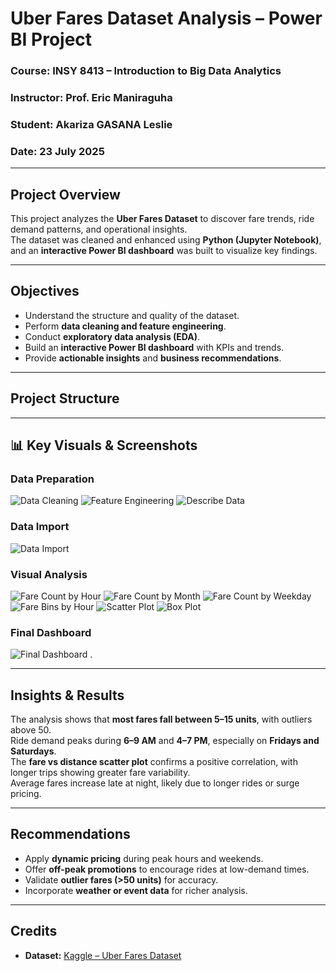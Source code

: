 #  Uber Fares Dataset Analysis – Power BI Project

###  Course: INSY 8413 – Introduction to Big Data Analytics  
###  Instructor: Prof. Eric Maniraguha  
###  Student: Akariza GASANA Leslie 
###  Date: 23 July 2025

---

##  Project Overview
This project analyzes the **Uber Fares Dataset** to discover fare trends, ride demand patterns, and operational insights.  
The dataset was cleaned and enhanced using **Python (Jupyter Notebook)**, and an **interactive Power BI dashboard** was built to visualize key findings.

---

##  Objectives
- Understand the structure and quality of the dataset.
- Perform **data cleaning and feature engineering**.
- Conduct **exploratory data analysis (EDA)**.
- Build an **interactive Power BI dashboard** with KPIs and trends.
- Provide **actionable insights** and **business recommendations**.

---

## Project Structure

---

## 📊 Key Visuals & Screenshots

### Data Preparation
![Data Cleaning](https://github.com/leslie_24/uber-fare-analysis/blob/main/cleaning.png?raw=true)
![Feature Engineering](https://github.com/leslie_24/uber-fare-analysis/blob/main/features.png?raw=true)
![Describe Data](https://github.com/leslie_24/uber-fare-analysis/blob/main/describe.png?raw=true)

### Data Import
![Data Import](https://github.com/leslie_24/uber-fare-analysis/blob/main/data%20import.png?raw=true)

### Visual Analysis
![Fare Count by Hour](https://github.com/leslie_24/uber-fare-analysis/blob/main/count%20fare%20by%20hour.png?raw=true)
![Fare Count by Month](https://github.com/leslie_24/uber-fare-analysis/blob/main/count%20fare%20by%20month.png?raw=true)
![Fare Count by Weekday](https://github.com/leslie_24/uber-fare-analysis/blob/main/count%20fare%20by%20weekday.png?raw=true)
![Fare Bins by Hour](https://github.com/leslie_24/uber-fare-analysis/blob/main/fare%20bins%20by%20hour.png?raw=true)
![Scatter Plot](https://github.com/leslie_24/uber-fare-analysis/blob/main/scatter%20chart.png?raw=true)
![Box Plot](https://github.com/leslie_24/uber-fare-analysis/blob/main/boxplot.png?raw=true)

### Final Dashboard
![Final Dashboard](https://github.com/leslie_24/uber-fare-analysis/blob/main/final%20dashboard.png?raw=true)
.

---
##  Insights & Results

The analysis shows that **most fares fall between 5–15 units**, with outliers above 50.  
Ride demand peaks during **6–9 AM** and **4–7 PM**, especially on **Fridays and Saturdays**.  
The **fare vs distance scatter plot** confirms a positive correlation, with longer trips showing greater fare variability.  
Average fares increase late at night, likely due to longer rides or surge pricing.

---

##  Recommendations
- Apply **dynamic pricing** during peak hours and weekends.  
- Offer **off-peak promotions** to encourage rides at low-demand times.  
- Validate **outlier fares (>50 units)** for accuracy.  
- Incorporate **weather or event data** for richer analysis.

---

##  Credits
- **Dataset:** [Kaggle – Uber Fares Dataset](https://www.kaggle.com/datasets/yasserh/uber-fares-dataset)
